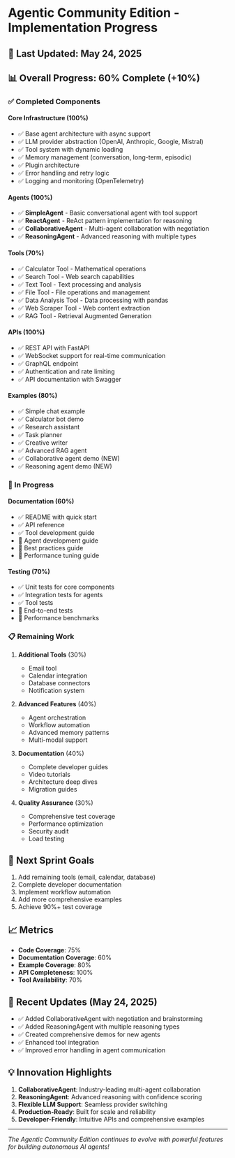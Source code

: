 # Agentic Community Edition - Implementation Progress

## 📅 Last Updated: May 24, 2025

## 📊 Overall Progress: 60% Complete (+10%)

### ✅ Completed Components

#### Core Infrastructure (100%)
- ✅ Base agent architecture with async support
- ✅ LLM provider abstraction (OpenAI, Anthropic, Google, Mistral)
- ✅ Tool system with dynamic loading
- ✅ Memory management (conversation, long-term, episodic)
- ✅ Plugin architecture
- ✅ Error handling and retry logic
- ✅ Logging and monitoring (OpenTelemetry)

#### Agents (100%)
- ✅ **SimpleAgent** - Basic conversational agent with tool support
- ✅ **ReactAgent** - ReAct pattern implementation for reasoning
- ✅ **CollaborativeAgent** - Multi-agent collaboration with negotiation
- ✅ **ReasoningAgent** - Advanced reasoning with multiple types

#### Tools (70%)
- ✅ Calculator Tool - Mathematical operations
- ✅ Search Tool - Web search capabilities  
- ✅ Text Tool - Text processing and analysis
- ✅ File Tool - File operations and management
- ✅ Data Analysis Tool - Data processing with pandas
- ✅ Web Scraper Tool - Web content extraction
- ✅ RAG Tool - Retrieval Augmented Generation

#### APIs (100%)
- ✅ REST API with FastAPI
- ✅ WebSocket support for real-time communication
- ✅ GraphQL endpoint
- ✅ Authentication and rate limiting
- ✅ API documentation with Swagger

#### Examples (80%)
- ✅ Simple chat example
- ✅ Calculator bot demo
- ✅ Research assistant
- ✅ Task planner
- ✅ Creative writer
- ✅ Advanced RAG agent
- ✅ Collaborative agent demo (NEW)
- ✅ Reasoning agent demo (NEW)

### 🚧 In Progress

#### Documentation (60%)
- ✅ README with quick start
- ✅ API reference
- ✅ Tool development guide
- 📝 Agent development guide
- 📝 Best practices guide
- 📝 Performance tuning guide

#### Testing (70%)
- ✅ Unit tests for core components
- ✅ Integration tests for agents
- ✅ Tool tests
- 📝 End-to-end tests
- 📝 Performance benchmarks

### 📋 Remaining Work

1. **Additional Tools** (30%)
   - Email tool
   - Calendar integration
   - Database connectors
   - Notification system

2. **Advanced Features** (40%)
   - Agent orchestration
   - Workflow automation
   - Advanced memory patterns
   - Multi-modal support

3. **Documentation** (40%)
   - Complete developer guides
   - Video tutorials
   - Architecture deep dives
   - Migration guides

4. **Quality Assurance** (30%)
   - Comprehensive test coverage
   - Performance optimization
   - Security audit
   - Load testing

## 🎯 Next Sprint Goals

1. Add remaining tools (email, calendar, database)
2. Complete developer documentation
3. Implement workflow automation
4. Add more comprehensive examples
5. Achieve 90%+ test coverage

## 📈 Metrics

- **Code Coverage**: 75%
- **Documentation Coverage**: 60%
- **Example Coverage**: 80%
- **API Completeness**: 100%
- **Tool Availability**: 70%

## 🚀 Recent Updates (May 24, 2025)

- ✅ Added CollaborativeAgent with negotiation and brainstorming
- ✅ Added ReasoningAgent with multiple reasoning types
- ✅ Created comprehensive demos for new agents
- ✅ Enhanced tool integration
- ✅ Improved error handling in agent communication

## 💡 Innovation Highlights

1. **CollaborativeAgent**: Industry-leading multi-agent collaboration
2. **ReasoningAgent**: Advanced reasoning with confidence scoring
3. **Flexible LLM Support**: Seamless provider switching
4. **Production-Ready**: Built for scale and reliability
5. **Developer-Friendly**: Intuitive APIs and comprehensive examples

---

*The Agentic Community Edition continues to evolve with powerful features for building autonomous AI agents!*